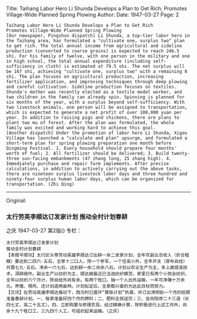Title: Taihang Labor Hero Li Shunda Develops a Plan to Get Rich; Promotes Village-Wide Planned Spring Plowing
Author: 
Date: 1947-03-27
Page: 2

    Taihang Labor Hero Li Shunda Develops a Plan to Get Rich
    Promotes Village-Wide Planned Spring Plowing
    [Our newspaper, Pingshun dispatch] Li Shunda, a top-tier labor hero in the Taihang area, has formulated a "cultivate one, surplus two" plan to get rich. The total annual income from agricultural and sideline production (converted to coarse grains) is expected to reach 246.5 shi. For his family of twelve, with one person in the military and one in high school, the total annual expenditure (including self-sufficiency in cloth) is estimated at 79.5 shi. The net surplus will be 167 shi, achieving "cultivate one, surplus two" with a remaining 8 shi. The plan focuses on agricultural production, increasing fertilizer application, and improving techniques through deep plowing and careful cultivation. Sideline production focuses on textiles. Shunda's mother was recently elected as a textile model worker, and two children in the family can already spin. Spinning is planned for six months of the year, with a surplus beyond self-sufficiency. With two livestock animals, one person will be assigned to transportation, which is expected to generate a net profit of over 100,000 yuan per year. In addition to raising pigs and chickens, there are plans to plant two mu of forest. After the plan was formulated, the whole family was excited and working hard to achieve this goal.
    [Another dispatch] Under the promotion of labor hero Li Shunda, Xigou Village has launched a "calculate and plan" upsurge, and formulated a short-term plan for spring plowing preparation one month before Qingming Festival. 1. Every household should prepare four months' worth of fuel; 2. All fertilizer should be delivered; 3. Build twenty-three sun-facing embankments (47 zhang long, 25 zhang high). 4. Immediately purchase and repair farm implements. After precise calculations, in addition to actively carrying out the above tasks, there are nineteen surplus livestock labor days and three hundred and ninety-four surplus human labor days, which can be organized for transportation. (Zhi Qing)



<hr /> 

Original: 


### 太行劳英李顺达订发家计划  推动全村计划春耕
之庆
1947-03-27
第2版()
专栏：

    太行劳英李顺达订发家计划
    推动全村计划春耕
    【本报平顺讯】太行区头等劳动英雄李顺达订出耕一余二发家计划，全年农副业总收入（折合粗粮）要达到二四六·五石，全家十二口人，除一个参军，一个住高小外，全年开支（穿布自给）共需七九·五石。净余一六七石，达到耕一余二尚余八石。计划以农业生产为主，多上粪提高技术，深耕细作。副业生产以纺织为主，顺达娘最近已当选纺织模范，家里已有两个小孩会纺织。全年以纺织六个月计，除自给外尚有余。有两个牲口，抽一个人出外运输，一年可净赚十万余元。养猪、喂鸡，还计划造两亩林。计划拟定后，全家都兴奋的为达此目标而努力。
    【又讯】在劳动英雄李顺达推动下，西沟村已展开“算账计划”热潮，并订出清明前一个月的短期准备春耕计划。一、每家准备好四个月的燃料；二、肥料全部送完；三、垒向阳岸二十三道（长四七丈，高二十五丈）。四、立即购置与修理农具。经过精确计算，除积极进行上述工作外，尚余十九个牲口工，三九四个人工，可组织起来运输。（之庆）
